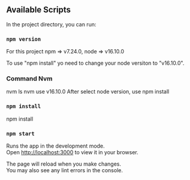 ## Available Scripts

In the project directory, you can run:

### `npm version`

For this project
npm => v7.24.0,
node => v16.10.0

To use "npm install" yo need to change your node versiton to "v16.10.0".

### Command Nvm
nvm ls
nvm use v16.10.0
After select node version, use npm install

### `npm install`
 npm install


### `npm start`

Runs the app in the development mode.\
Open [http://localhost:3000](http://localhost:3000) to view it in your browser.

The page will reload when you make changes.\
You may also see any lint errors in the console.
